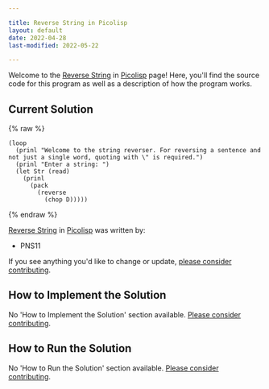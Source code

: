 ```yaml
---

title: Reverse String in Picolisp
layout: default
date: 2022-04-28
last-modified: 2022-05-22

---
```


Welcome to the [Reverse String](https://sampleprograms.io/projects/reverse-string) in [Picolisp](https://sampleprograms.io/languages/picolisp) page! Here, you'll find the source code for this program as well as a description of how the program works.

## Current Solution

{% raw %}

```picolisp
(loop 
  (prinl "Welcome to the string reverser. For reversing a sentence and not just a single word, quoting with \" is required.")
  (prinl "Enter a string: ")
  (let Str (read) 
    (prinl 
      (pack
        (reverse 
          (chop D)))))
```

{% endraw %}

[Reverse String](https://sampleprograms.io/projects/reverse-string) in [Picolisp](https://sampleprograms.io/languages/picolisp) was written by:

- PNS11

If you see anything you'd like to change or update, [please consider contributing](https://github.com/TheRenegadeCoder/sample-programs).

## How to Implement the Solution

No 'How to Implement the Solution' section available. [Please consider contributing](https://github.com/TheRenegadeCoder/sample-programs-website).

## How to Run the Solution

No 'How to Run the Solution' section available. [Please consider contributing](https://github.com/TheRenegadeCoder/sample-programs-website).